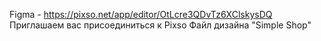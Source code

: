 Figma - https://pixso.net/app/editor/OtLcre3QDvTz6XClskysDQ Приглашаем вас присоединиться к Pixso Файл дизайна  "Simple Shop"
